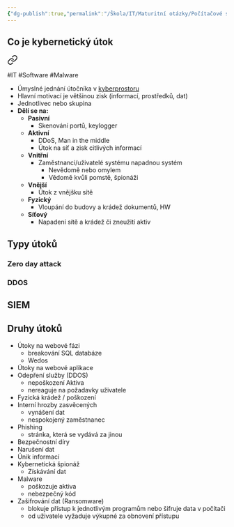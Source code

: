 ```yaml
---
{"dg-publish":true,"permalink":"/Škola/IT/Maturitní otázky/Počítačové sítě a kybernetika/Kybernetické hrozby a ochrana proti nim (malware, útoky)/","created":"2023-12-14T18:24:01.055+01:00","updated":"2024-05-01T16:33:57.965+02:00"}
---
```


## Co je kybernetický útok

<div class="transclusion internal-embed is-loaded"><a class="markdown-embed-link" href="/skola/it/kyberneticky-utok/" aria-label="Open link"><svg xmlns="http://www.w3.org/2000/svg" width="24" height="24" viewBox="0 0 24 24" fill="none" stroke="currentColor" stroke-width="2" stroke-linecap="round" stroke-linejoin="round" class="svg-icon lucide-link"><path d="M10 13a5 5 0 0 0 7.54.54l3-3a5 5 0 0 0-7.07-7.07l-1.72 1.71"></path><path d="M14 11a5 5 0 0 0-7.54-.54l-3 3a5 5 0 0 0 7.07 7.07l1.71-1.71"></path></svg></a><div class="markdown-embed">




#IT #Software #Malware

- Úmyslné jednání útočníka v [kyberprostoru](Kyberprostor.md)
- Hlavní motivací je většinou zisk (informací, prostředků, dat)
- Jednotlivec nebo skupina
- **Dělí se na:**
    - **Pasivní**
        - Skenování portů, keylogger
    - **Aktivní**
        - DDoS, Man in the middle
        - Útok na síť a zisk citlivých informací
    - **Vnitřní**
        - Zaměstnanci/uživatelé systému napadnou systém
            - Nevědomě nebo omylem
            - Vědomě kvůli pomstě, špionáži
    - **Vnější**
        - Útok z vnějšku sítě
    - **Fyzický**
        - Vloupání do budovy a krádež dokumentů, HW
    - **Síťový**
        - Napadení sítě a krádež či zneužití aktiv

## Typy útoků
### Zero day attack
### DDOS


</div></div>

## SIEM

<div class="transclusion internal-embed is-loaded"><div class="markdown-embed">





</div></div>

## Druhy útoků
- Útoky na webové fázi
	- breakování SQL databáze
	- Wedos
- Útoky na webové aplikace
- Odepření služby (DDOS)
	- nepoškození Aktiva
	- nereaguje na požadavky uživatele
- Fyzická krádež / poškození
- Interní hrozby zasvěcených
	- vynášení dat
	- nespokojený zaměstnanec
- Phishing
	- stránka, která se vydává za jinou
- Bezpečnostní díry
- Narušení dat
- Únik informací
- Kybernetická špionáž
	- Získávání dat
- Malware
	- poškozuje aktiva 
	- nebezpečný kód
- Zašifrování dat (Ransomware)
	- blokuje přístup k jednotlivým programům nebo šifruje data v počítači
	- od uživatele vyžaduje výkupné za obnovení přístupu